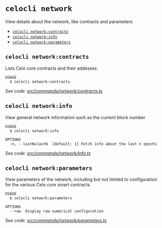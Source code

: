 # `celocli network`

View details about the network, like contracts and parameters

- [`celocli network:contracts`](#celocli-networkcontracts)
- [`celocli network:info`](#celocli-networkinfo)
- [`celocli network:parameters`](#celocli-networkparameters)

## `celocli network:contracts`

Lists Celo core contracts and their addesses.

```
USAGE
  $ celocli network:contracts
```

_See code: [src/commands/network/contracts.ts](https://github.com/celo-org/celo-monorepo/tree/master/packages/cli/src/commands/network/contracts.ts)_

## `celocli network:info`

View general network information such as the current block number

```
USAGE
  $ celocli network:info

OPTIONS
  -n, --lastN=lastN  [default: 1] Fetch info about the last n epochs
```

_See code: [src/commands/network/info.ts](https://github.com/celo-org/celo-monorepo/tree/master/packages/cli/src/commands/network/info.ts)_

## `celocli network:parameters`

View parameters of the network, including but not limited to configuration for the various Celo core smart contracts.

```
USAGE
  $ celocli network:parameters

OPTIONS
  --raw  Display raw numerical configuration
```

_See code: [src/commands/network/parameters.ts](https://github.com/celo-org/celo-monorepo/tree/master/packages/cli/src/commands/network/parameters.ts)_
